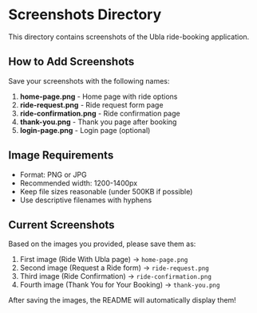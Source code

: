 # Screenshots Directory

This directory contains screenshots of the Ubla ride-booking application.

## How to Add Screenshots

Save your screenshots with the following names:

1. **home-page.png** - Home page with ride options
2. **ride-request.png** - Ride request form page
3. **ride-confirmation.png** - Ride confirmation page
4. **thank-you.png** - Thank you page after booking
5. **login-page.png** - Login page (optional)

## Image Requirements

- Format: PNG or JPG
- Recommended width: 1200-1400px
- Keep file sizes reasonable (under 500KB if possible)
- Use descriptive filenames with hyphens

## Current Screenshots

Based on the images you provided, please save them as:

1. First image (Ride With Ubla page) → `home-page.png`
2. Second image (Request a Ride form) → `ride-request.png`
3. Third image (Ride Confirmation) → `ride-confirmation.png`
4. Fourth image (Thank You for Your Booking) → `thank-you.png`

After saving the images, the README will automatically display them!
